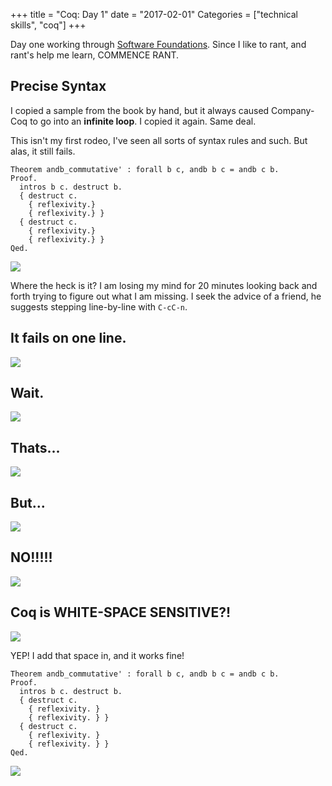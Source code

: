 +++
title = "Coq: Day 1"
date = "2017-02-01"
Categories = ["technical skills", "coq"]
+++

Day one working through
[Software Foundations](https://www.cis.upenn.edu/~bcpierce/sf/current/index.html).
Since I like to rant, and rant's help me learn, COMMENCE RANT.

## Precise Syntax

I copied a sample from the book by hand, but it always caused Company-Coq to go
into an **infinite loop**. I copied it again. Same deal.

This isn't my first rodeo, I've seen all sorts of syntax rules and such. But
alas, it still fails.

```coq
Theorem andb_commutative' : forall b c, andb b c = andb c b.
Proof.
  intros b c. destruct b.
  { destruct c.
    { reflexivity.}
    { reflexivity.} }
  { destruct c.
    { reflexivity.}
    { reflexivity.} }
Qed.
```

<img src="/images/upset.jpg"></img>

Where the heck is it? I am losing my mind for 20 minutes looking back and forth
trying to figure out what I am missing. I seek the advice of a friend, he
suggests stepping line-by-line with `C-cC-n`.

## It fails on one line.

<img src="/images/coq-space1.png"></img>

## Wait.

<img src="/images/coq-space2.png"></img>

## Thats...

<img src="/images/coq-space3.png"></img>

## But...

<img src="/images/coq-space4.png"></img>

## NO!!!!!

<img src="/images/coq-space5.png"></img>

## Coq is WHITE-SPACE SENSITIVE?!

<img src="/images/angry.jpg"></img>

YEP! I add that space in, and it works fine!

```coq
Theorem andb_commutative' : forall b c, andb b c = andb c b.
Proof.
  intros b c. destruct b.
  { destruct c.
    { reflexivity. }
    { reflexivity. } }
  { destruct c.
    { reflexivity. }
    { reflexivity. } }
Qed.
```

<img src="/images/facepalm.jpg"></img>

